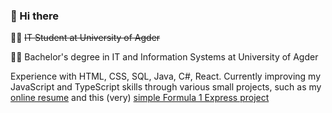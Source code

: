### 👋 Hi there

👨‍🎓 ~~IT Student at University of Agder~~ 

👨‍🎓 Bachelor's degree in IT and Information Systems at University of Agder


Experience with HTML, CSS, SQL, Java, C#, React. Currently improving my JavaScript and TypeScript skills through various small projects, such as my [online resume](https://johannesleite.onrender.com/) and this (very) [simple Formula 1 Express project](https://github.com/Leitemods/f1race)
